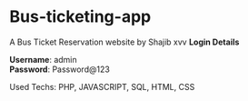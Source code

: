 # Bus-ticketing-app
A Bus Ticket Reservation website by Shajib
xvv
**Login Details**

**Username**: admin <br>
**Password**: Password@123

Used Techs: PHP, JAVASCRIPT, SQL, HTML, CSS


